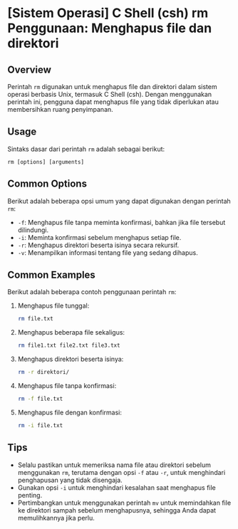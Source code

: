 # [Sistem Operasi] C Shell (csh) rm Penggunaan: Menghapus file dan direktori

## Overview
Perintah `rm` digunakan untuk menghapus file dan direktori dalam sistem operasi berbasis Unix, termasuk C Shell (csh). Dengan menggunakan perintah ini, pengguna dapat menghapus file yang tidak diperlukan atau membersihkan ruang penyimpanan.

## Usage
Sintaks dasar dari perintah `rm` adalah sebagai berikut:

```
rm [options] [arguments]
```

## Common Options
Berikut adalah beberapa opsi umum yang dapat digunakan dengan perintah `rm`:

- `-f`: Menghapus file tanpa meminta konfirmasi, bahkan jika file tersebut dilindungi.
- `-i`: Meminta konfirmasi sebelum menghapus setiap file.
- `-r`: Menghapus direktori beserta isinya secara rekursif.
- `-v`: Menampilkan informasi tentang file yang sedang dihapus.

## Common Examples
Berikut adalah beberapa contoh penggunaan perintah `rm`:

1. Menghapus file tunggal:
   ```bash
   rm file.txt
   ```

2. Menghapus beberapa file sekaligus:
   ```bash
   rm file1.txt file2.txt file3.txt
   ```

3. Menghapus direktori beserta isinya:
   ```bash
   rm -r direktori/
   ```

4. Menghapus file tanpa konfirmasi:
   ```bash
   rm -f file.txt
   ```

5. Menghapus file dengan konfirmasi:
   ```bash
   rm -i file.txt
   ```

## Tips
- Selalu pastikan untuk memeriksa nama file atau direktori sebelum menggunakan `rm`, terutama dengan opsi `-f` atau `-r`, untuk menghindari penghapusan yang tidak disengaja.
- Gunakan opsi `-i` untuk menghindari kesalahan saat menghapus file penting.
- Pertimbangkan untuk menggunakan perintah `mv` untuk memindahkan file ke direktori sampah sebelum menghapusnya, sehingga Anda dapat memulihkannya jika perlu.